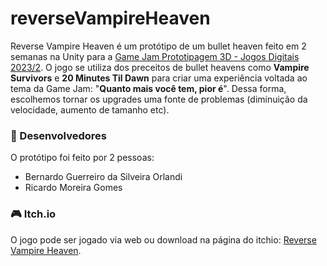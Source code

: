 # reverseVampireHeaven
Reverse Vampire Heaven é um protótipo de um bullet heaven feito em 2 semanas na Unity para a [Game Jam Prototipagem 3D - Jogos Digitais 2023/2](https://itch.io/jam/prototipagem-3d-jogos-digitais-unisinos-20232). O jogo se utiliza dos preceitos de bullet heavens como **Vampire Survivors** e **20 Minutes Til Dawn** para criar uma experiência voltada ao tema da Game Jam: "**Quanto mais você tem, pior é**". Dessa forma, escolhemos tornar os upgrades uma fonte de problemas (diminuição da velocidade, aumento de tamanho etc).

### 👥 Desenvolvedores
O protótipo foi feito por 2 pessoas:
* Bernardo Guerreiro da Silveira Orlandi
* Ricardo Moreira Gomes

### 🎮 Itch.io
O jogo pode ser jogado via web ou download na página do itchio: [Reverse Vampire Heaven](https://rikmgomes.itch.io/reverse-vampire-heaven).
